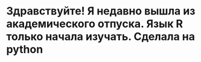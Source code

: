 # Здравствуйте! Я недавно вышла из академического отпуска. Язык R только начала изучать. Сделала на python
